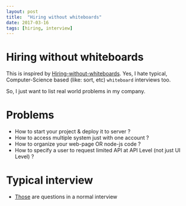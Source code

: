 ```yaml
---
layout: post
title:  "Hiring without whiteboards"
date: 2017-03-16
tags: [hiring, interview]
---
```


# Hiring without whiteboards
This is inspired by [Hiring-without-whiteboards](https://github.com/poteto/hiring-without-whiteboards). Yes, I hate typical, Computer-Science based (like: sort, etc) `whiteboard` interviews too.

So, I just want to list real world problems in my company.

# Problems
* How to start your project & deploy it to server ?
* How to access multiple system just with one account ?
* How to organize your web-page OR node-js code ?
* How to specify a user to request limited API at API Level (not just UI Level) ?

# Typical interview
* [Those](http://blog.poetries.top/2017/03/12/front-end-interview-summary/?utm_source=tuicool&utm_medium=referral) are questions in a normal interview
